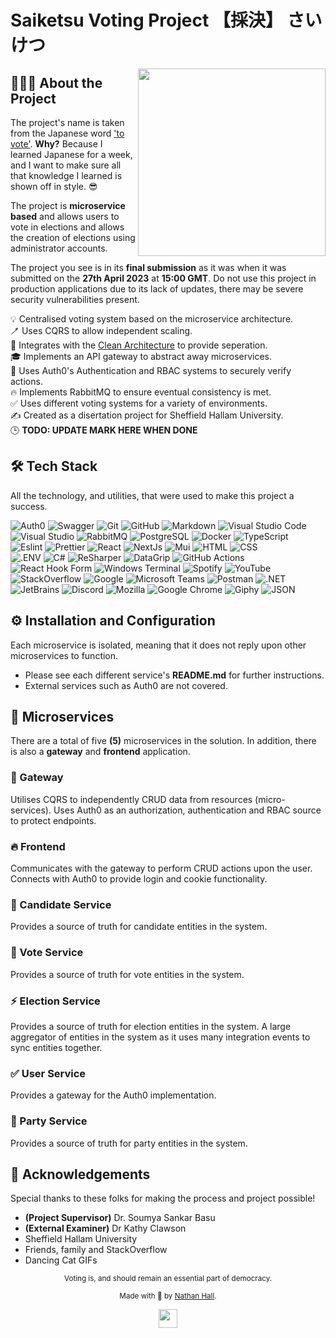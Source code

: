 # Saiketsu Voting Project 【採決】 さいけつ

<img align="right" width=300px  src="https://media3.giphy.com/media/kAnRgAnE5KuDUHtXNc/giphy.gif?cid=ecf05e47643daqgoivc2hrlksvh9v9j0ky61wshjosl6awuw&rid=giphy.gif&ct=g" />

## 👨🏻‍💻 About the Project

The project's name is taken from the Japanese word ['to vote'](https://jisho.org/word/%E6%8E%A1%E6%B1%BA). **Why?** Because I learned Japanese for a week, and I want to make sure all that knowledge I learned is shown off in style. 😎

The project is **microservice based** and allows users to vote in elections and allows the creation of elections using administrator accounts. 

The project you see is in its **final submission** as it was when it was submitted on the **27th April 2023** at **15:00 GMT**. Do not use this project in production applications due to its lack of updates, there may be severe security vulnerabilities present.

💡 Centralised voting system based on the microservice architecture.\
🪥 Uses CQRS to allow independent scaling.\
🫧 Integrates with the [Clean Architecture](https://github.com/jasontaylordev/CleanArchitecture) to provide seperation.\
🎓 Implements an API gateway to abstract away microservices.\
🌱 Uses Auth0's Authentication and RBAC systems to securely verify actions.\
🔥 Implements RabbitMQ to ensure eventual consistency is met.\
✅ Uses different voting systems for a variety of environments.\
✍️ Created as a disertation project for Sheffield Hallam University.\
🕒 **TODO: UPDATE MARK HERE WHEN DONE**

## 🛠 Tech Stack

All the technology, and utilities, that were used to make this project a success.

![Auth0](https://img.shields.io/badge/-Auth0-05122A?style=flat&logo=auth0)
![Swagger](https://img.shields.io/badge/-Swagger-05122A?style=flat&logo=swagger)
![Git](https://img.shields.io/badge/-Git-05122A?style=flat&logo=git)
![GitHub](https://img.shields.io/badge/-GitHub-05122A?style=flat&logo=github)
![Markdown](https://img.shields.io/badge/-Markdown-05122A?style=flat&logo=markdown)
![Visual Studio Code](https://img.shields.io/badge/-Visual%20Studio%20Code-05122A?style=flat&logo=visual-studio-code)\
![Visual Studio](https://img.shields.io/badge/-Visual%20Studio-05122A?style=flat&logo=visual-studio)
![RabbitMQ](https://img.shields.io/badge/-RabbitMQ-05122A?style=flat&logo=rabbitmq)
![PostgreSQL](https://img.shields.io/badge/-PostgreSQL-05122A?style=flat&logo=postgresql)
![Docker](https://img.shields.io/badge/-Docker-05122A?style=flat&logo=docker)
![TypeScript](https://img.shields.io/badge/-TypeScript-05122A?style=flat&logo=typescript)\
![Eslint](https://img.shields.io/badge/-ESLint-05122A?style=flat&logo=eslint)
![Prettier](https://img.shields.io/badge/-Prettier-05122A?style=flat&logo=prettier)
![React](https://img.shields.io/badge/-React-05122A?style=flat&logo=react)
![NextJs](https://img.shields.io/badge/-NextJS-05122A?style=flat&logo=next.js)
![Mui](https://img.shields.io/badge/-MUI-05122A?style=flat&logo=mui)
![HTML](https://img.shields.io/badge/-HTML-05122A?style=flat&logo=HTML5)
![CSS](https://img.shields.io/badge/-CSS-05122A?style=flat&logo=CSS3)\
![.ENV](https://img.shields.io/badge/-.ENV-05122A?style=flat&logo=.env)
![C#](https://img.shields.io/badge/-CSharp-05122A?style=flat&logo=Csharp)
![ReSharper](https://img.shields.io/badge/-ReSharper-05122A?style=flat&logo=resharper)
![DataGrip](https://img.shields.io/badge/-DataGrip-05122A?style=flat&logo=datagrip)
![GitHub Actions](https://img.shields.io/badge/-GitHub%20Actions-05122A?style=flat&logo=github-actions)\
![React Hook Form](https://img.shields.io/badge/-React%20Hook%20Form-05122A?style=flat&logo=react-hook-form)
![Windows Terminal](https://img.shields.io/badge/-Windows%20Terminal-05122A?style=flat&logo=windows-terminal)
![Spotify](https://img.shields.io/badge/-Spotify-05122A?style=flat&logo=spotify)
![YouTube](https://img.shields.io/badge/-YouTube-05122A?style=flat&logo=youtube)\
![StackOverflow](https://img.shields.io/badge/-StackOverflow-05122A?style=flat&logo=stackoverflow)
![Google](https://img.shields.io/badge/-Google-05122A?style=flat&logo=google)
![Microsoft Teams](https://img.shields.io/badge/-Microsoft%20Teams-05122A?style=flat&logo=microsoft-teams)
![Postman](https://img.shields.io/badge/-Postman-05122A?style=flat&logo=postman)
![.NET](https://img.shields.io/badge/-.NET-05122A?style=flat&logo=.net)\
![JetBrains](https://img.shields.io/badge/-JetBrains-05122A?style=flat&logo=jetbrains)
![Discord](https://img.shields.io/badge/-Discord-05122A?style=flat&logo=discord)
![Mozilla](https://img.shields.io/badge/-Mozilla-05122A?style=flat&logo=mozilla)
![Google Chrome](https://img.shields.io/badge/-Google%20Chrome-05122A?style=flat&logo=google-chrome)
![Giphy](https://img.shields.io/badge/-Giphy-05122A?style=flat&logo=giphy)
![JSON](https://img.shields.io/badge/-JSON-05122A?style=flat&logo=json)

## ⚙️ Installation and Configuration
Each microservice is isolated, meaning that it does not reply upon other microservices to function.

- Please see each different service's **README.md** for further instructions.
- External services such as Auth0 are not covered.

## 🥅 Microservices
There are a total of five **(5)** microservices in the solution. In addition, there is also a **gateway** and **frontend** application.

### 🤺 Gateway
Utilises CQRS to independently CRUD data from resources (micro-services). Uses Auth0 as an authorization, authentication and RBAC source to protect endpoints.

### 🔥 Frontend
Communicates with the gateway to perform CRUD actions upon the user. Connects with Auth0 to provide login and cookie functionality.

### 👤 Candidate Service
Provides a source of truth for candidate entities in the system.

### 📃 Vote Service
Provides a source of truth for vote entities in the system.

### ⚡ Election Service
Provides a source of truth for election entities in the system. A large aggregator of entities in the system as it uses many integration events to sync entities together.

### ✅ User Service
Provides a gateway for the Auth0 implementation.

### 🥳 Party Service
Provides a source of truth for party entities in the system.

## 💖 Acknowledgements

Special thanks to these folks for making the process and project possible!
- **(Project Supervisor)** Dr. Soumya Sankar Basu
- **(External Examiner)** Dr Kathy Clawson
- Sheffield Hallam University
- Friends, family and StackOverflow
- Dancing Cat GIFs

<div align="center">
  <sub>Voting is, and should remain an essential part of democracy.</sub>

  <sub>Made with 💖 by <a href="https://github.com/whatshark">Nathan Hall</a>.</sub>

  <img height="30" src="https://cdn3.emoji.gg/emojis/6021_Cat.gif">
</div>





